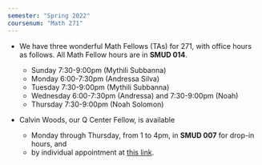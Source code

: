 ```yaml
---
semester: "Spring 2022"
coursenum: "Math 271"
---
```

*   We have three wonderful Math Fellows (TAs) for 271, with office hours as follows. All Math Fellow hours are in **SMUD 014**.
    * Sunday 7:30-9:00pm (Mythili Subbanna)
    * Monday 6:00-7:30pm (Andressa Silva)
    * Tuesday 7:30-9:00pm (Mythili Subbanna)
    * Wednesday 6:00-7:30pm (Andressa) and 7:30-9:00pm (Noah)
    * Thursday 7:30-9:00pm (Noah Solomon)

* Calvin Woods, our Q Center Fellow, is available 
    * Monday through Thursday, from 1 to 4pm, in **SMUD 007** for drop-in hours, and
    * by individual appointment at [this link](https://us.bookingbug.com/home/128948-Moss-Quantitative-CenterAmherst-College#).

